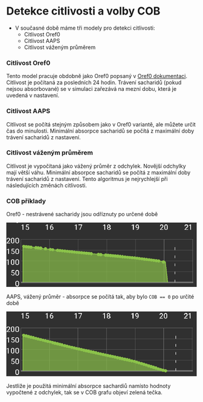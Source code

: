 # Detekce citlivosti a volby COB

* V současné době máme tři modely pro detekci citlivosti: 
  * Citlivost Oref0
  * Citlivost AAPS
  * Citlivost váženým průměrem

### Citlivost Oref0

Tento model pracuje obdobně jako Oref0 popsaný v [Oref0 dokumentaci](https://openaps.readthedocs.io/en/2017-05-21/docs/walkthrough/phase-4/advanced-features.html). Citlivost je počítaná za posledních 24 hodin. Trávení sacharidů (pokud nejsou absorbované) se v simulaci zařezává na mezní dobu, která je uvedená v nastavení.

### Citlivost AAPS

Citlivost se počítá stejným způsobem jako v Oref0 variantě, ale můžete určit čas do minulosti. Minimální absorpce sacharidů se počítá z maximální doby trávení sacharidů z nastavení.

### Citlivost váženým průměrem

Citlivost je vypočítaná jako vážený průměr z odchylek. Novější odchylky mají větší váhu. Minimální absorpce sacharidů se počítá z maximální doby trávení sacharidů z nastavení. Tento algoritmus je nejrychlejší při následujících změnách citlivosti.

### COB příklady

Oref0 - nestrávené sacharidy jsou odříznuty po určené době

![COB z Oref0](../images/cob_oref0.png)

AAPS, vážený průměr - absorpce se počítá tak, aby bylo `COB == 0` po určité době

![COB z AAPS](../images/cob_aaps.png)

Jestliže je použitá minimální absorpce sachardiů namísto hodnoty vypočtené z odchylek, tak se v COB grafu objeví zelená tečka.
